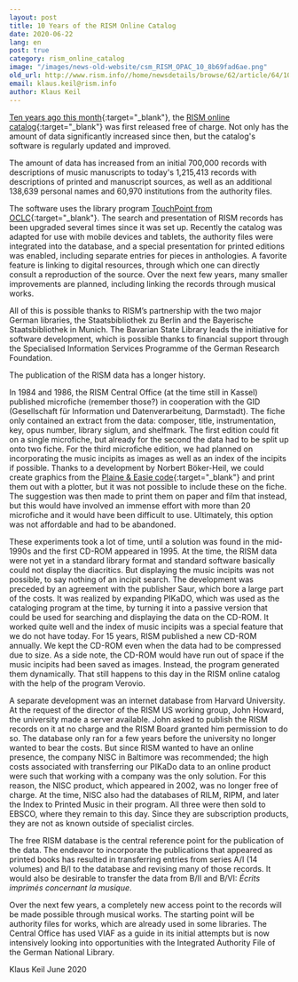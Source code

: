 ```yaml
---
layout: post
title: 10 Years of the RISM Online Catalog
date: 2020-06-22
lang: en
post: true
category: rism_online_catalog
image: "/images/news-old-website/csm_RISM_OPAC_10_8b69fad6ae.png"
old_url: http://www.rism.info//home/newsdetails/browse/62/article/64/10-years-of-the-rism-online-catalog.html
email: klaus.keil@rism.info
author: Klaus Keil
---
```


[Ten years ago this month](/press_reviews/2010/06/30/new-online-music-catalogue-over-700000-entries.html){:target="_blank"}, the [RISM online catalog](https://opac.rism.info/index.php?id=4){:target="_blank"} was first released free of charge. Not only has the amount of data significantly increased since then, but the catalog's software is regularly updated and improved.

The amount of data has increased from an initial 700,000 records with descriptions of music manuscripts to today's 1,215,413 records with descriptions of printed and manuscript sources, as well as an additional 138,639 personal names and 60,970 institutions from the authority files.

The software uses the library program [TouchPoint from OCLC](https://www.oclc.org/de/touchpoint/features.html){:target="_blank"}. The search and presentation of RISM records has been upgraded several times since it was set up. Recently the catalog was adapted for use with mobile devices and tablets, the authority files were integrated into the database, and a special presentation for printed editions was enabled, including separate entries for pieces in anthologies. A favorite feature is linking to digital resources, through which one can directly consult a reproduction of the source. Over the next few years, many smaller improvements are planned, including linking the records through musical works.

All of this is possible thanks to RISM’s partnership with the two major German libraries, the Staatsbibliothek zu Berlin and the Bayerische Staatsbibliothek in Munich. The Bavarian State Library leads the initiative for software development, which is possible thanks to financial support through the Specialised Information Services Programme of the German Research Foundation.

The publication of the RISM data has a longer history.

In 1984 and 1986, the RISM Central Office (at the time still in Kassel) published microfiche (remember those?) in cooperation with the GID (Gesellschaft für Information und Datenverarbeitung, Darmstadt). The fiche only contained an extract from the data: composer, title, instrumentation, key, opus number, library siglum, and shelfmark. The first edition could fit on a single microfiche, but already for the second the data had to be split up onto two fiche. For the third microfiche edition, we had planned on incorporating the music incipits as images as well as an index of the incipits if possible. Thanks to a development by Norbert Böker-Heil, we could create graphics from the [Plaine & Easie code](https://www.iaml.info/plaine-easie-code){:target="_blank"} and print them out with a plotter, but it was not possible to include these on the fiche. The suggestion was then made to print them on paper and film that instead, but this would have involved an immense effort with more than 20 microfiche and it would have been difficult to use. Ultimately, this option was not affordable and had to be abandoned.

These experiments took a lot of time, until a solution was found in the mid-1990s and the first CD-ROM appeared in 1995. At the time, the RISM data were not yet in a standard library format and standard software basically could not display the diacritics. But displaying the music incipits was not possible, to say nothing of an incipit search. The development was preceded by an agreement with the publisher Saur, which bore a large part of the costs. It was realized by expanding PIKaDO, which was used as the cataloging program at the time, by turning it into a passive version that could be used for searching and displaying the data on the CD-ROM. It worked quite well and the index of music incipits was a special feature that we do not have today. For 15 years, RISM published a new CD-ROM annually. We kept the CD-ROM even when the data had to be compressed due to size. As a side note, the CD-ROM would have run out of space if the music incipits had been saved as images. Instead, the program generated them dynamically. That still happens to this day in the RISM online catalog with the help of the program Verovio.

A separate development was an internet database from Harvard University. At the request of the director of the RISM US working group, John Howard, the university made a server available. John asked to publish the RISM records on it at no charge and the RISM Board granted him permission to do so. The database only ran for a few years before the university no longer wanted to bear the costs. But since RISM wanted to have an online presence, the company NISC in Baltimore was recommended; the high costs associated with transferring our PIKaDo data to an online product were such that working with a company was the only solution. For this reason, the NISC product, which appeared in 2002, was no longer free of charge. At the time, NISC also had the databases of RILM, RIPM, and later the Index to Printed Music in their program. All three were then sold to EBSCO, where they remain to this day. Since they are subscription products, they are not as known outside of specialist circles.

The free RISM database is the central reference point for the publication of the data. The endeavor to incorporate the publications that appeared as printed books has resulted in transferring entries from series A/I (14 volumes) and B/I to the database and revising many of those records. It would also be desirable to transfer the data from B/II and B/VI: _Écrits imprimés concernant la musique_.

Over the next few years, a completely new access point to the records will be made possible through musical works. The starting point will be authority files for works, which are already used in some libraries. The Central Office has used VIAF as a guide in its initial attempts but is now intensively looking into opportunities with the Integrated Authority File of the German National Library.

Klaus Keil
June 2020


